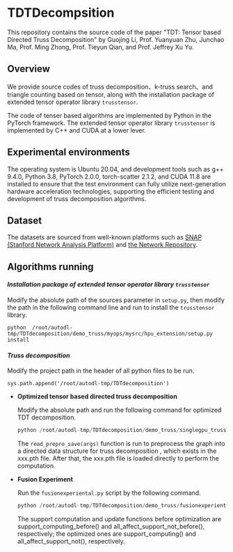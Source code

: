 # TDTDecompsition
This repository contains the source code of the paper "TDT: Tensor based Directed Truss Decomposition" by Guojing Li, Prof. Yuanyuan Zhu, Junchao Ma, Prof. Ming Zhong, Prof. Tieyun Qian, and Prof. Jeffrey Xu Yu.

## Overview
We provide source codes of truss decomposition、k-truss search、and triangle counting based on tensor, along with the installation package of extended tensor operator library `trusstensor`.

The code of tenser based algorithms are implemented by Python in the PyTorch framework. The extended tensor operator library `trusstensor` is implemented by C++ and CUDA at a lower lever.

## Experimental environments
The operating system is Ubuntu 20.04, and development tools such as g++ 9.4.0, Python 3.8, PyTorch 2.0.0, torch-scatter 2.1.2, and CUDA 11.8 are installed to ensure that the test environment can fully utilize next-generation hardware acceleration technologies, supporting the efficient testing and development of truss
decomposition algorithms.

## Dataset
The datasets are sourced from well-known platforms such as
[SNAP (Stanford Network Analysis Platform)](https://snap.stanford.edu/data/) and [the Network Repository](https://networkrepository.com/index.php).

## Algorithms running 
#### ***Installation package of extended tensor operator library `trusstensor`***
Modify the absolute path of the sources parameter in `setup.py`, then modify the path in the following command line and run to install the `trusstensor` library.
```
python  /root/autodl-tmp/TDTdecomposition/demo_truss/myops/mysrc/hpu_extension/setup.py install
```

####  ***Truss decomposition***
Modify the project path in the header of all python files to be run.
```
sys.path.append('/root/autodl-tmp/TDTdecomposition')
```

- **Optimized tensor based directed truss decomposition**

    Modify the absolute path  and run the following command for optimized TDT decomposition.
    ```python
    python /root/autodl-tmp/TDTdecomposition/demo_truss/singlegpu_truss.py  --graph /root/autodl-tmp/TDTdecomposition/test_data/example_graph.txt  --output  /root/autodl-tmp/TDTdecomposition/test_data/output/test.pth  --cuda
    ```
    The `read_prepro_save(args)` function is run to preprocess the graph into a directed data structure for truss decomposition , which exists in the xxx.pth file. After that, the xxx.pth file is loaded directly to perform the computation.

- **Fusion Experiment**

    Run the `fusionexperiental.py` script by the following command.
    
    ```python
    python /root/autodl-tmp/TDTdecomposition/demo_truss/fusionexperiental.py  --graph /root/autodl-tmp/TDTdecomposition/test_data/example_graph.txt  --output  /root/autodl-tmp/TDTdecomposition/test_data/output/test.pth  --cuda
    ```
    The support computation and update functions before optimization are support_computing_before() and all_affect_support_not_before(), respectively; the optimized ones are support_computing() and all_affect_support_not(), respectively.
